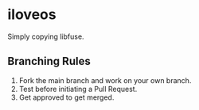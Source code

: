 # iloveos

Simply copying libfuse.


## Branching Rules

1. Fork the main branch and work on your own branch.
2. Test before initiating a Pull Request.
3. Get approved to get merged.